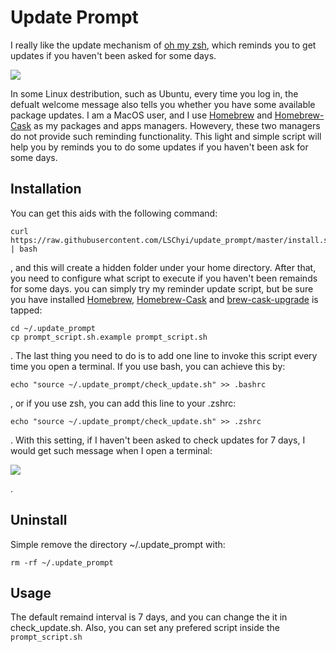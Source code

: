 # Update Prompt
I really like the update mechanism of [oh my zsh](https://github.com/robbyrussell/oh-my-zsh), which reminds you to get updates if you haven't been asked for some days.

![](https://i.imgur.com/I0QFr23.jpg)

In some Linux destribution, such as Ubuntu, every time you log in, the defualt welcome message also tells you whether you have some available package updates. I am a MacOS user, and I use [Homebrew](https://brew.sh/index_zh-tw.html) and [Homebrew-Cask](https://caskroom.github.io) as my packages and apps managers. Howevery, these two managers do not provide such reminding functionality. This light and simple script will help you by reminds you to do some updates if you haven't been ask for some days.

## Installation
You can get this aids with the following command:

	curl https://raw.githubusercontent.com/LSChyi/update_prompt/master/install.sh | bash
	
, and this will create a hidden folder under your home directory. After that, you need to configure what script to execute if you haven't been remainds for some days. you can simply try my reminder update script, but be sure you have installed [Homebrew](https://brew.sh/index_zh-tw.html), [Homebrew-Cask](https://caskroom.github.io) and [brew-cask-upgrade](https://github.com/buo/homebrew-cask-upgrade) is tapped:

	cd ~/.update_prompt
	cp prompt_script.sh.example prompt_script.sh

. The last thing you need to do is to add one line to invoke this script every time you open a terminal. If you use bash, you can achieve this by:

	echo "source ~/.update_prompt/check_update.sh" >> .bashrc

, or if you use zsh, you can add this line to your .zshrc:

	echo "source ~/.update_prompt/check_update.sh" >> .zshrc
	
. With this setting, if I haven't been asked to check updates for 7 days, I would get such message when I open a terminal:

![](https://i.imgur.com/WTiiaiR.png)
	
.
	
## Uninstall
Simple remove the directory ~/.update_prompt with:
	
	rm -rf ~/.update_prompt

## Usage
The default remaind interval is 7 days, and you can change the it in check_update.sh. Also, you can set any prefered script inside the `prompt_script.sh`